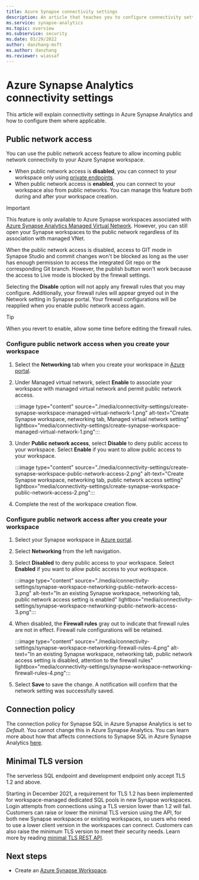 ```yaml
---
title: Azure Synapse connectivity settings
description: An article that teaches you to configure connectivity settings in Azure Synapse Analytics 
ms.service: synapse-analytics 
ms.topic: overview
ms.subservice: security 
ms.date: 03/29/2022 
author: danzhang-msft 
ms.author: danzhang 
ms.reviewer: wiassaf
---
```


# Azure Synapse Analytics connectivity settings

This article will explain connectivity settings in Azure Synapse Analytics and how to configure them where applicable.

## Public network access 

You can use the public network access feature to allow incoming public network connectivity to your Azure Synapse workspace. 

- When public network access is **disabled**, you can connect to your workspace only using [private endpoints](synapse-workspace-managed-private-endpoints.md). 
- When public network access is **enabled**, you can connect to your workspace also from public networks. You can manage this feature both during and after your workspace creation. 

> [!IMPORTANT]
> This feature is only available to Azure Synapse workspaces associated with [Azure Synapse Analytics Managed Virtual Network](synapse-workspace-managed-vnet.md). However, you can still open your Synapse workspaces to the public network regardless of its association with managed VNet.
> 
> When the public network access is disabled, access to GIT mode in Synapse Studio and commit changes won't be blocked as long as the user has enough permission to access the integrated Git repo or the corresponding Git branch. However, the publish button won't work because the access to Live mode is blocked by the firewall settings.

Selecting the **Disable** option will not apply any firewall rules that you may configure. Additionally, your firewall rules will appear greyed out in the Network setting in Synapse portal. Your firewall configurations will be reapplied when you enable public network access again. 

> [!TIP]
> When you revert to enable, allow some time before editing the firewall rules.

### Configure public network access when you create your workspace

1.    Select the **Networking** tab when you create your workspace in [Azure portal](https://aka.ms/azureportal).
2.    Under Managed virtual network, select **Enable** to associate your workspace with managed virtual network and permit public network access. 

       :::image type="content" source="./media/connectivity-settings/create-synapse-workspace-managed-virtual-network-1.png" alt-text="Create Synapse workspace, networking tab, Managed virtual network setting" lightbox="media/connectivity-settings/create-synapse-workspace-managed-virtual-network-1.png":::

3. Under **Public network access**, select **Disable** to deny public access to your workspace. Select **Enable** if you want to allow public access to your workspace.

   :::image type="content" source="./media/connectivity-settings/create-synapse-workspace-public-network-access-2.png" alt-text="Create Synapse workspace, networking tab, public network access setting" lightbox="media/connectivity-settings/create-synapse-workspace-public-network-access-2.png"::: 

4.    Complete the rest of the workspace creation flow.

### Configure public network access after you create your workspace

1.    Select your Synapse workspace in [Azure portal](https://aka.ms/azureportal).
2.    Select **Networking** from the left navigation.
3.    Select **Disabled** to deny public access to your workspace. Select **Enabled** if you want to allow public access to your workspace.

       :::image type="content" source="./media/connectivity-settings/synapse-workspace-networking-public-network-access-3.png" alt-text="In an existing Synapse workspace, networking tab, public network access setting is enabled" lightbox="media/connectivity-settings/synapse-workspace-networking-public-network-access-3.png"::: 

4.    When disabled, the **Firewall rules** gray out to indicate that firewall rules are not in effect. Firewall rule configurations will be retained. 

       :::image type="content" source="./media/connectivity-settings/synapse-workspace-networking-firewall-rules-4.png" alt-text="In an existing Synapse workspace, networking tab, public network access setting is disabled, attention to the firewall rules" lightbox="media/connectivity-settings/synapse-workspace-networking-firewall-rules-4.png"::: 
 
5.    Select **Save** to save the change. A notification will confirm that the network setting was successfully saved.

## Connection policy
The connection policy for Synapse SQL in Azure Synapse Analytics is set to *Default*. You cannot change this in Azure Synapse Analytics. You can learn more about how that affects connections to Synapse SQL in Azure Synapse Analytics [here](/azure/azure-sql/database/connectivity-architecture#connection-policy). 

## Minimal TLS version
The serverless SQL endpoint and development endpoint only accept TLS 1.2 and above.

Starting in December 2021, a requirement for TLS 1.2 has been implemented for workspace-managed dedicated SQL pools in new Synapse workspaces. Login attempts from connections using a TLS version lower than 1.2 will fail. Customers can raise or lower the minimal TLS version using the API, for both new Synapse workspaces or existing workspaces, so users who need to use a lower client version in the workspaces can connect. Customers can also raise the minimum TLS version to meet their security needs. Learn more by reading [minimal TLS REST API](/rest/api/synapse/sqlserver/workspace-managed-sql-server-dedicated-sql-minimal-tls-settings/update).


## Next steps

 - Create an [Azure Synapse Workspace](./synapse-workspace-ip-firewall.md).
